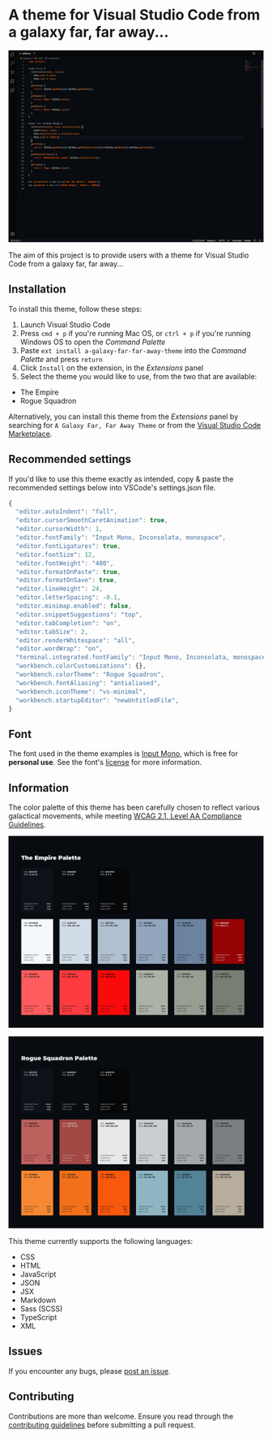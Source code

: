 # A theme for Visual Studio Code from a galaxy far, far away...

![Rogue Squadron Theme example](./images/rogue-squadron-theme.png)

The aim of this project is to provide users with a theme for Visual Studio Code from a galaxy far, far away...

## Installation

To install this theme, follow these steps:

1. Launch Visual Studio Code
2. Press `cmd + p` if you're running Mac OS, or `ctrl + p` if you're running Windows OS to open the _Command Palette_
3. Paste `ext install a-galaxy-far-far-away-theme` into the _Command Palette_ and press `return`
4. Click `Install` on the extension, in the _Extensions_ panel
5. Select the theme you would like to use, from the two that are available:

- The Empire
- Rogue Squadron

Alternatively, you can install this theme from the _Extensions_ panel by searching for
`A Galaxy Far, Far Away Theme` or from the [Visual Studio Code Marketplace](https://marketplace.visualstudio.com/items?itemName=DanMad.a-galaxy-far-far-away-theme).

## Recommended settings

If you'd like to use this theme exactly as intended, copy & paste the recommended settings below into VSCode's settings.json file.

```javascript
{
  "editor.autoIndent": "full",
  "editor.cursorSmoothCaretAnimation": true,
  "editor.cursorWidth": 1,
  "editor.fontFamily": "Input Mono, Inconsolata, monospace",
  "editor.fontLigatures": true,
  "editor.fontSize": 12,
  "editor.fontWeight": "400",
  "editor.formatOnPaste": true,
  "editor.formatOnSave": true,
  "editor.lineHeight": 24,
  "editor.letterSpacing": -0.1,
  "editor.minimap.enabled": false,
  "editor.snippetSuggestions": "top",
  "editor.tabCompletion": "on",
  "editor.tabSize": 2,
  "editor.renderWhitespace": "all",
  "editor.wordWrap": "on",
  "terminal.integrated.fontFamily": "Input Mono, Inconsolata, monospace",
  "workbench.colorCustomizations": {},
  "workbench.colorTheme": "Rogue Squadron",
  "workbench.fontAliasing": "antialiased",
  "workbench.iconTheme": "vs-minimal",
  "workbench.startupEditor": "newUntitledFile",
}
```

## Font

The font used in the theme examples is [Input Mono](https://input.fontbureau.com), which is free for **personal use**. See the font's [license](https://input.fontbureau.com/license/) for more information.

## Information

The color palette of this theme has been carefully chosen to reflect various galactical movements, while meeting [WCAG 2.1, Level AA Compliance Guidelines](https://www.w3.org/TR/WCAG21/).

![The Empire palette](./images/the-empire-palette.png)

![Rogue Squadron palette](./images/rogue-squadron-palette.png)

This theme currently supports the following languages:

- CSS
- HTML
- JavaScript
- JSON
- JSX
- Markdown
- Sass (SCSS)
- TypeScript
- XML

## Issues

If you encounter any bugs, please [post an issue](https://github.com/DanMad/a-galaxy-far-far-away-theme/issues).

## Contributing

Contributions are more than welcome. Ensure you read through the [contributing guidelines](https://github.com/DanMad/a-galaxy-far-far-away-theme/blob/release/v1.0.0/CONTRIBUTING.md) before submitting a pull request.
